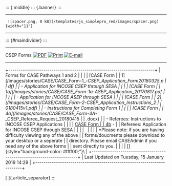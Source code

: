 ::: {.middle}
::: {.banner}
:::

  -- -------------------------------------------------------------------------------- --
     ![spacer.png, 0 kB](/templates/js_simplepro_red/images/spacer.png){width="11"}   
  -- -------------------------------------------------------------------------------- --

::: {#maindivider}
:::

  ------------ ------------------------------------------------------------------ ---------------------------------------------------------------------------------------------------------------------------------------------------------------------------- ---------------------------------------------------------------------------------------------------------------------------------------------------
  CSEP Forms     [![PDF](/images/M_images/pdf_button.png)](/csep-forms/pdf "PDF")   [![Print](/images/M_images/printButton.png)](/index.php?view=article&id=67%3Acsep-forms&tmpl=component&print=1&layout=default&page=&option=com_content&Itemid=118 "Print")   [![E-mail](/images/M_images/emailButton.png)](/index.php?option=com_mailto&tmpl=component&link=aHR0cHM6Ly9zZXNhLm9yZy5hdS9jc2VwLWZvcm1z "E-mail")
  ------------ ------------------------------------------------------------------ ---------------------------------------------------------------------------------------------------------------------------------------------------------------------------- ---------------------------------------------------------------------------------------------------------------------------------------------------

+-----------------------------------------------------------------------+
| Forms for CASE Pathways 1 and 2                                       |
|                                                                       |
| [CASE Form                                                            |
| 1](/images/stories/CASE/CASE_Form-1_-_CSEP_Application_Form20180325.p |
| df)                                                                   |
| - Application for INCOSE CSEP through SESA                            |
|                                                                       |
| [CASE Form                                                            |
| 1a](/images/stories/CASE/CASE_Form-1a_-_ASEP_Application_20170817.pdf |
| )                                                                     |
| - Application for INCOSE ASEP through SESA                            |
|                                                                       |
| [CASE Form                                                            |
| 2](/images/stories/CASE/CASE_Form-2_-_CSEP_Application_Instructions_2 |
| 0180415v1.pdf)                                                        |
| - Instructions for Completing Form 1                                  |
|                                                                       |
| [CASE Form                                                            |
| 4a](/images/stories/CASE/CASE_Form-4A_-_CSEP_Referee_Request_20180415 |
| .docx)                                                                |
| - Referees: Instructions to INCOSE CSEP Applications                  |
|                                                                       |
| [CASE Form                                                            |
| 4b](/images/stories/CASE/CASE_Form-4B_-_CSEP_Referee_20160826.pdf) -  |
| Referees: Application for INCOSE CSEP through SESA                    |
|                                                                       |
|                                                                       |
|                                                                       |
| \*Please note: if you are having difficulty viewing any of the above  |
| forms/doucments please download to your desktop or a seperate         |
| directory. Please email CASEAdmin if you need any of the above forms  |
| sent directly to you.                                                 |
|                                                                       |
| []{style="background-color: #ffff00;"}\                               |
+-----------------------------------------------------------------------+
| Last Updated on Tuesday, 15 January 2019 14:29                        |
+-----------------------------------------------------------------------+

[ ]{.article_separator}
:::
